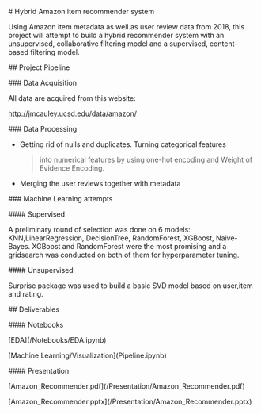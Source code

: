\# Hybrid Amazon item recommender system

Using Amazon item metadata as well as user review data from 2018, this
project will attempt to build a hybrid recommender system with an
unsupervised, collaborative filtering model and a supervised,
content-based filtering model.

\#\# Project Pipeline

\#\#\# Data Acquisition

All data are acquired from this website:

http://jmcauley.ucsd.edu/data/amazon/

\#\#\# Data Processing

-   Getting rid of nulls and duplicates. Turning categorical features
    > into numerical features by using one-hot encoding and Weight of
    > Evidence Encoding.

-   Merging the user reviews together with metadata

\#\#\# Machine Learning attempts

\#\#\#\# Supervised

A preliminary round of selection was done on 6 models:
KNN,LinearRegression, DecisionTree, RandomForest, XGBoost, Naive-Bayes.
XGBoost and RandomForest were the most promising and a gridsearch was
conducted on both of them for hyperparameter tuning.

\#\#\#\# Unsupervised

Surprise package was used to build a basic SVD model based on user,item
and rating.

\#\# Deliverables

\#\#\#\# Notebooks

\[EDA\](/Notebooks/EDA.ipynb)

\[Machine Learning/Visualization\](Pipeline.ipynb)

\#\#\#\# Presentation

\[Amazon\_Recommender.pdf\](/Presentation/Amazon\_Recommender.pdf)

\[Amazon\_Recommender.pptx\](/Presentation/Amazon\_Recommender.pptx)
